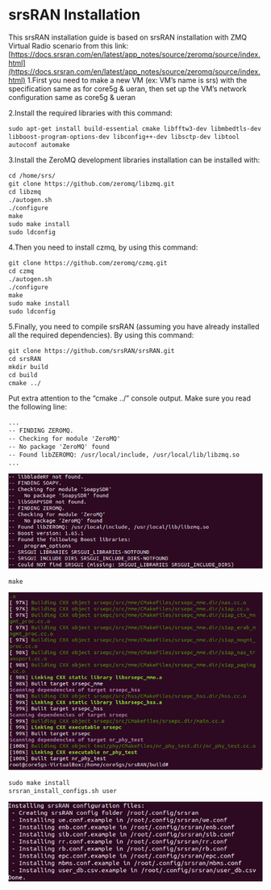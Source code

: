 # srsRAN Installation

This srsRAN installation guide is based on srsRAN installation with ZMQ Virtual Radio scenario from this link:
[https://docs.srsran.com/en/latest/app_notes/source/zeromq/source/index.html](https://docs.srsran.com/en/latest/app_notes/source/zeromq/source/index.html)
1.First you need to make a new VM (ex: VM’s name is srs) with the specification same as for core5g & ueran, then set up the VM’s network configuration same as core5g & ueran

2.Install the required libraries with this command:
```Linux
sudo apt-get install build-essential cmake libfftw3-dev libmbedtls-dev libboost-program-options-dev libconfig++-dev libsctp-dev libtool autoconf automake
```

3.Install the ZeroMQ development libraries installation can be installed with:
```Linux
cd /home/srs/
git clone https://github.com/zeromq/libzmq.git
cd libzmq
./autogen.sh
./configure
make
sudo make install
sudo ldconfig
```

4.Then you need to install czmq, by using this command:
```Linux
git clone https://github.com/zeromq/czmq.git
cd czmq
./autogen.sh
./configure
make
sudo make install
sudo ldconfig
```

5.Finally, you need to compile srsRAN (assuming you have already installed all the required dependencies). By using this command:
```Linux
git clone https://github.com/srsRAN/srsRAN.git
cd srsRAN
mkdir build
cd build
cmake ../
```
 
Put extra attention to the “cmake ../” console output. Make sure you read the following line:

```Linux
...
-- FINDING ZEROMQ.
-- Checking for module 'ZeroMQ'
-- No package 'ZeroMQ' found
-- Found libZEROMQ: /usr/local/include, /usr/local/lib/libzmq.so
...
```
![44](https://github.com/Citrayaf/How-to-build-OpenCore-and-OpenRAN-for-5G/blob/main/Pictures/44.png?raw=true)
```Linux
make
```
![51](https://github.com/Citrayaf/How-to-build-OpenCore-and-OpenRAN-for-5G/blob/main/Pictures/51.png?raw=true)
```Linux
sudo make install
srsran_install_configs.sh user
```
![52](https://github.com/Citrayaf/How-to-build-OpenCore-and-OpenRAN-for-5G/blob/main/Pictures/52.png?raw=true)